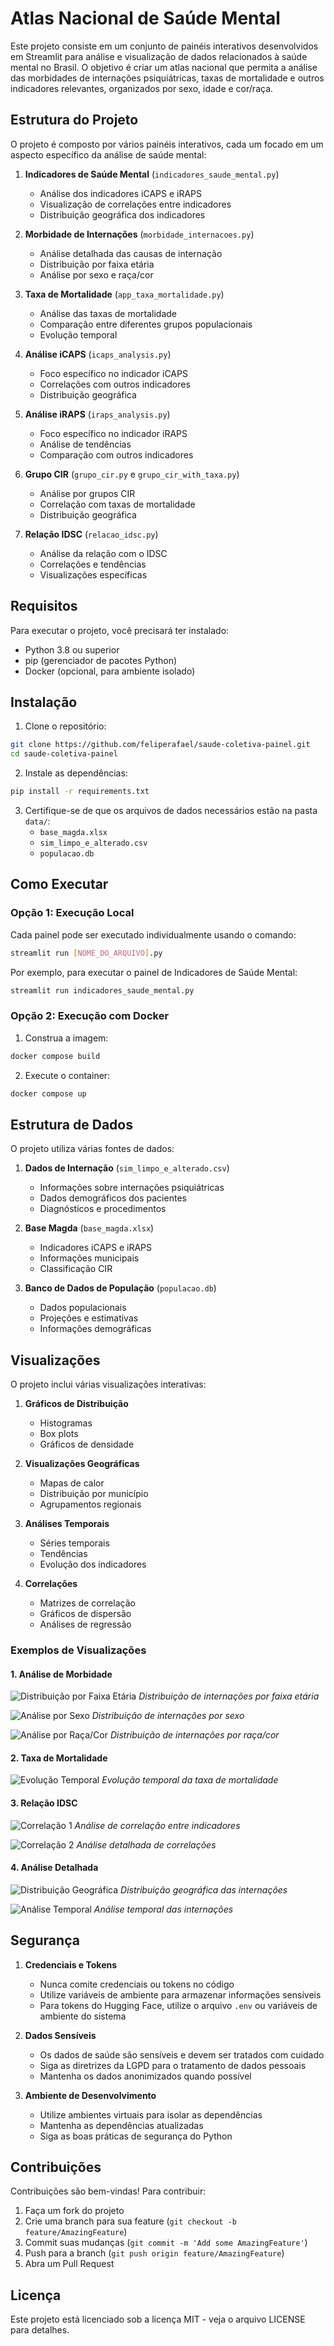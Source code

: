 # Atlas Nacional de Saúde Mental

Este projeto consiste em um conjunto de painéis interativos desenvolvidos em Streamlit para análise e visualização de dados relacionados à saúde mental no Brasil. O objetivo é criar um atlas nacional que permita a análise das morbidades de internações psiquiátricas, taxas de mortalidade e outros indicadores relevantes, organizados por sexo, idade e cor/raça.

## Estrutura do Projeto

O projeto é composto por vários painéis interativos, cada um focado em um aspecto específico da análise de saúde mental:

1. **Indicadores de Saúde Mental** (`indicadores_saude_mental.py`)
   - Análise dos indicadores iCAPS e iRAPS
   - Visualização de correlações entre indicadores
   - Distribuição geográfica dos indicadores

2. **Morbidade de Internações** (`morbidade_internacoes.py`)
   - Análise detalhada das causas de internação
   - Distribuição por faixa etária
   - Análise por sexo e raça/cor

3. **Taxa de Mortalidade** (`app_taxa_mortalidade.py`)
   - Análise das taxas de mortalidade
   - Comparação entre diferentes grupos populacionais
   - Evolução temporal

4. **Análise iCAPS** (`icaps_analysis.py`)
   - Foco específico no indicador iCAPS
   - Correlações com outros indicadores
   - Distribuição geográfica

5. **Análise iRAPS** (`iraps_analysis.py`)
   - Foco específico no indicador iRAPS
   - Análise de tendências
   - Comparação com outros indicadores

6. **Grupo CIR** (`grupo_cir.py` e `grupo_cir_with_taxa.py`)
   - Análise por grupos CIR
   - Correlação com taxas de mortalidade
   - Distribuição geográfica

7. **Relação IDSC** (`relacao_idsc.py`)
   - Análise da relação com o IDSC
   - Correlações e tendências
   - Visualizações específicas

## Requisitos

Para executar o projeto, você precisará ter instalado:

- Python 3.8 ou superior
- pip (gerenciador de pacotes Python)
- Docker (opcional, para ambiente isolado)

## Instalação

1. Clone o repositório:
```bash
git clone https://github.com/feliperafael/saude-coletiva-painel.git
cd saude-coletiva-painel
```

2. Instale as dependências:
```bash
pip install -r requirements.txt
```

3. Certifique-se de que os arquivos de dados necessários estão na pasta `data/`:
   - `base_magda.xlsx`
   - `sim_limpo_e_alterado.csv`
   - `populacao.db`

## Como Executar

### Opção 1: Execução Local

Cada painel pode ser executado individualmente usando o comando:

```bash
streamlit run [NOME_DO_ARQUIVO].py
```

Por exemplo, para executar o painel de Indicadores de Saúde Mental:

```bash
streamlit run indicadores_saude_mental.py
```

### Opção 2: Execução com Docker

1. Construa a imagem:
```bash
docker compose build
```

2. Execute o container:
```bash
docker compose up
```

## Estrutura de Dados

O projeto utiliza várias fontes de dados:

1. **Dados de Internação** (`sim_limpo_e_alterado.csv`)
   - Informações sobre internações psiquiátricas
   - Dados demográficos dos pacientes
   - Diagnósticos e procedimentos

2. **Base Magda** (`base_magda.xlsx`)
   - Indicadores iCAPS e iRAPS
   - Informações municipais
   - Classificação CIR

3. **Banco de Dados de População** (`populacao.db`)
   - Dados populacionais
   - Projeções e estimativas
   - Informações demográficas

## Visualizações

O projeto inclui várias visualizações interativas:

1. **Gráficos de Distribuição**
   - Histogramas
   - Box plots
   - Gráficos de densidade

2. **Visualizações Geográficas**
   - Mapas de calor
   - Distribuição por município
   - Agrupamentos regionais

3. **Análises Temporais**
   - Séries temporais
   - Tendências
   - Evolução dos indicadores

4. **Correlações**
   - Matrizes de correlação
   - Gráficos de dispersão
   - Análises de regressão

### Exemplos de Visualizações

#### 1. Análise de Morbidade
![Distribuição por Faixa Etária](prints/morbidade_internacoes_02.jpeg)
*Distribuição de internações por faixa etária*

![Análise por Sexo](prints/morbidade_internacoes_03.jpeg)
*Distribuição de internações por sexo*

![Análise por Raça/Cor](prints/morbidade_internacoes_04.jpeg)
*Distribuição de internações por raça/cor*

#### 2. Taxa de Mortalidade
![Evolução Temporal](prints/app_taxa_mortalidade_01.jpeg)
*Evolução temporal da taxa de mortalidade*

#### 3. Relação IDSC
![Correlação 1](prints/relacao_idsc_01.jpeg)
*Análise de correlação entre indicadores*

![Correlação 2](prints/relacao_idsc_02.jpeg)
*Análise detalhada de correlações*

#### 4. Análise Detalhada
![Distribuição Geográfica](prints/morbidade_internacoes_05.jpeg)
*Distribuição geográfica das internações*

![Análise Temporal](prints/morbidade_internacoes_06.jpeg)
*Análise temporal das internações*

## Segurança

1. **Credenciais e Tokens**
   - Nunca comite credenciais ou tokens no código
   - Utilize variáveis de ambiente para armazenar informações sensíveis
   - Para tokens do Hugging Face, utilize o arquivo `.env` ou variáveis de ambiente do sistema

2. **Dados Sensíveis**
   - Os dados de saúde são sensíveis e devem ser tratados com cuidado
   - Siga as diretrizes da LGPD para o tratamento de dados pessoais
   - Mantenha os dados anonimizados quando possível

3. **Ambiente de Desenvolvimento**
   - Utilize ambientes virtuais para isolar as dependências
   - Mantenha as dependências atualizadas
   - Siga as boas práticas de segurança do Python

## Contribuições

Contribuições são bem-vindas! Para contribuir:

1. Faça um fork do projeto
2. Crie uma branch para sua feature (`git checkout -b feature/AmazingFeature`)
3. Commit suas mudanças (`git commit -m 'Add some AmazingFeature'`)
4. Push para a branch (`git push origin feature/AmazingFeature`)
5. Abra um Pull Request

## Licença

Este projeto está licenciado sob a licença MIT - veja o arquivo LICENSE para detalhes.

